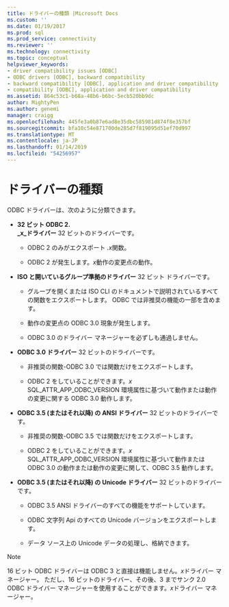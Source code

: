 ```yaml
---
title: ドライバーの種類 |Microsoft Docs
ms.custom: ''
ms.date: 01/19/2017
ms.prod: sql
ms.prod_service: connectivity
ms.reviewer: ''
ms.technology: connectivity
ms.topic: conceptual
helpviewer_keywords:
- driver compatibility issues [ODBC]
- ODBC drivers [ODBC], backward compatibility
- backward compatibility [ODBC], application and driver compatibility
- compatibility [ODBC], application and driver compatibility
ms.assetid: 864c53c1-b68a-48b6-b6bc-5ecb520bb9dc
author: MightyPen
ms.author: genemi
manager: craigg
ms.openlocfilehash: 445fe3a0b87e6ad8e35dbc585981d874f8e357bf
ms.sourcegitcommit: bfa10c54e871700de285d7f819095d51ef70d997
ms.translationtype: MT
ms.contentlocale: ja-JP
ms.lasthandoff: 01/14/2019
ms.locfileid: "54256957"
---
```

# <a name="types-of-drivers"></a>ドライバーの種類
ODBC ドライバーは、次のように分類できます。  
  
-   **32 ビット ODBC 2.**  
     **_x_ドライバー** 32 ビットのドライバーです。  
  
    -   ODBC 2 のみがエクスポート *.x*関数。  
  
    -   ODBC 2 が発生します。*x*動作の変更点の動作。  
  
-   **ISO と開いているグループ準拠のドライバー** 32 ビット ドライバーです。  
  
    -   グループを開くまたは ISO CLI のドキュメントで説明されているすべての関数をエクスポートします。 ODBC では非推奨の機能の一部を含めます。  
  
    -   動作の変更点の ODBC 3.0 現象が発生します。  
  
    -   ODBC 3.0 のドライバー マネージャーを必ずしも通過しません。  
  
-   **ODBC 3.0 ドライバー** 32 ビットのドライバーです。  
  
    -   非推奨の関数-ODBC 3.0 では関数だけをエクスポートします。  
  
    -   ODBC 2 をしていることができます。*x* SQL_ATTR_APP_ODBC_VERSION 環境属性に基づいて動作または動作の変更に関する ODBC 3.0 動作します。  
  
-   **ODBC 3.5 (またはそれ以降) の ANSI ドライバー** 32 ビットのドライバーです。  
  
    -   非推奨の関数-ODBC 3.5 では関数だけをエクスポートします。  
  
    -   ODBC 2 をしていることができます。*x* SQL_ATTR_APP_ODBC_VERSION 環境属性に基づいて動作または ODBC 3.0 の動作または動作の変更に関して、ODBC 3.5 動作します。  
  
-   **ODBC 3.5 (またはそれ以降) の Unicode ドライバー** 32 ビットのドライバーです。  
  
    -   ODBC 3.5 ANSI ドライバーのすべての機能をサポートしています。  
  
    -   ODBC 文字列 Api のすべての Unicode バージョンをエクスポートします。  
  
    -   データ ソース上の Unicode データの処理し、格納できます。  
  
> [!NOTE]  
>  16 ビット ODBC ドライバーは ODBC 3 と直接は機能しません。*x*ドライバー マネージャー。 ただし、16 ビットのドライバー、その後、3 までサンク 2.0 ODBC ドライバー マネージャーを使用することができます。*x*ドライバー マネージャー。
